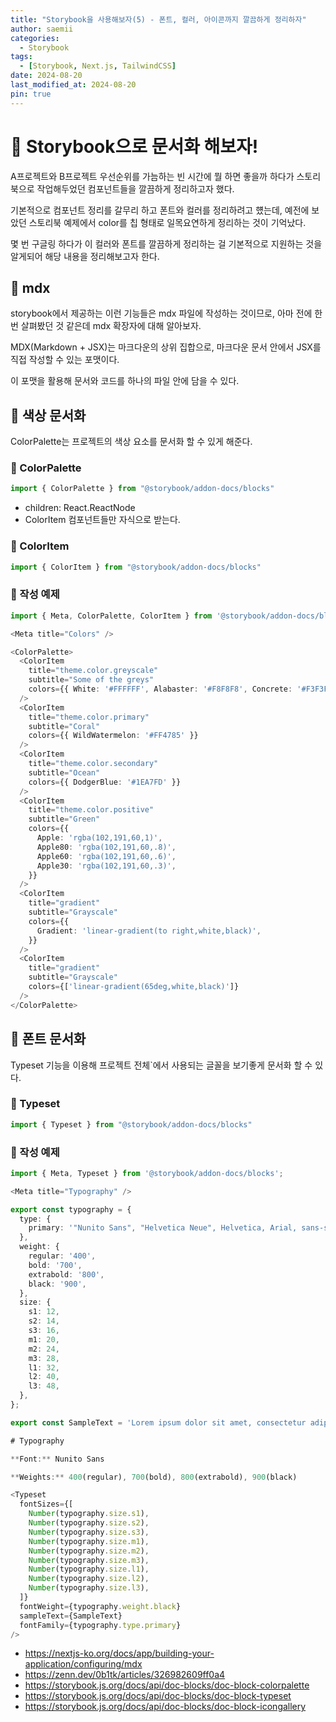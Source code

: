 ```yaml
---
title: "Storybook을 사용해보자(5) - 폰트, 컬러, 아이콘까지 깔끔하게 정리하자"
author: saemii
categories:
  - Storybook
tags:
  - [Storybook, Next.js, TailwindCSS]
date: 2024-08-20
last_modified_at: 2024-08-20
pin: true
---
```


# 🌷 Storybook으로 문서화 해보자!

A프로젝트와 B프로젝트 우선순위를 가늠하는 빈 시간에 뭘 하면 좋을까 하다가 스토리북으로 작업해두었던 컴포넌트들을 깔끔하게 정리하고자 했다.

기본적으로 컴포넌트 정리를 갈무리 하고 폰트와 컬러를 정리하려고 헀는데, 예전에 보았던 스토리북 예제에서 color를 칩 형태로 일목요연하게 정리하는 것이 기억났다.

몇 번 구글링 하다가 이 컬러와 폰트를 깔끔하게 정리하는 걸 기본적으로 지원하는 것을 알게되어 해당 내용을 정리해보고자 한다.

## 👀 mdx

storybook에서 제공하는 이런 기능들은 mdx 파일에 작성하는 것이므로, 아마 전에 한 번 살펴봤던 것 같은데 mdx 확장자에 대해 알아보자.

MDX(Markdown + JSX)는 마크다운의 상위 집합으로, 마크다운 문서 안에서 JSX를 직접 작성할 수 있는 포맷이다.

이 포맷을 활용해 문서와 코드를 하나의 파일 안에 담을 수 있다.

## 📌 색상 문서화

ColorPalette는 프로젝트의 색상 요소를 문서화 할 수 있게 해준다.

### 💖 ColorPalette

```typescript
import { ColorPalette } from "@storybook/addon-docs/blocks"
```

- children: React.ReactNode
- ColorItem 컴포넌트들만 자식으로 받는다.

### 💖 ColorItem

```typescript
import { ColorItem } from "@storybook/addon-docs/blocks"
```

### 💖 작성 예제

```typescript
import { Meta, ColorPalette, ColorItem } from '@storybook/addon-docs/blocks';

<Meta title="Colors" />

<ColorPalette>
  <ColorItem
    title="theme.color.greyscale"
    subtitle="Some of the greys"
    colors={{ White: '#FFFFFF', Alabaster: '#F8F8F8', Concrete: '#F3F3F3' }}
  />
  <ColorItem
    title="theme.color.primary"
    subtitle="Coral"
    colors={{ WildWatermelon: '#FF4785' }}
  />
  <ColorItem
    title="theme.color.secondary"
    subtitle="Ocean"
    colors={{ DodgerBlue: '#1EA7FD' }}
  />
  <ColorItem
    title="theme.color.positive"
    subtitle="Green"
    colors={{
      Apple: 'rgba(102,191,60,1)',
      Apple80: 'rgba(102,191,60,.8)',
      Apple60: 'rgba(102,191,60,.6)',
      Apple30: 'rgba(102,191,60,.3)',
    }}
  />
  <ColorItem
    title="gradient"
    subtitle="Grayscale"
    colors={{
      Gradient: 'linear-gradient(to right,white,black)',
    }}
  />
  <ColorItem
    title="gradient"
    subtitle="Grayscale"
    colors={['linear-gradient(65deg,white,black)']}
  />
</ColorPalette>
```

## 📌 폰트 문서화

Typeset 기능을 이용해 프로젝트 전체`에서 사용되는 글꼴을 보기좋게 문서화 할 수 있다.

### 💖 Typeset

```typescript
import { Typeset } from "@storybook/addon-docs/blocks"
```

### 💖 작성 예제

```typescript
import { Meta, Typeset } from '@storybook/addon-docs/blocks';

<Meta title="Typography" />

export const typography = {
  type: {
    primary: '"Nunito Sans", "Helvetica Neue", Helvetica, Arial, sans-serif',
  },
  weight: {
    regular: '400',
    bold: '700',
    extrabold: '800',
    black: '900',
  },
  size: {
    s1: 12,
    s2: 14,
    s3: 16,
    m1: 20,
    m2: 24,
    m3: 28,
    l1: 32,
    l2: 40,
    l3: 48,
  },
};

export const SampleText = 'Lorem ipsum dolor sit amet, consectetur adipiscing elit.';

# Typography

**Font:** Nunito Sans

**Weights:** 400(regular), 700(bold), 800(extrabold), 900(black)

<Typeset
  fontSizes={[
    Number(typography.size.s1),
    Number(typography.size.s2),
    Number(typography.size.s3),
    Number(typography.size.m1),
    Number(typography.size.m2),
    Number(typography.size.m3),
    Number(typography.size.l1),
    Number(typography.size.l2),
    Number(typography.size.l3),
  ]}
  fontWeight={typography.weight.black}
  sampleText={SampleText}
  fontFamily={typography.type.primary}
/>
```

- <https://nextjs-ko.org/docs/app/building-your-application/configuring/mdx>
- <https://zenn.dev/0b1tk/articles/326982609ff0a4>
- <https://storybook.js.org/docs/api/doc-blocks/doc-block-colorpalette>
- <https://storybook.js.org/docs/api/doc-blocks/doc-block-typeset>
- <https://storybook.js.org/docs/api/doc-blocks/doc-block-icongallery>
